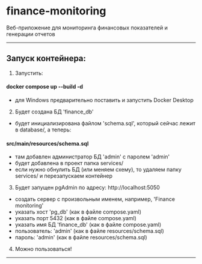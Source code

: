 # finance-monitoring
Веб-приложение для мониторинга финансовых показателей и генерации отчетов


---

## Запуск контейнера:

1. Запустить:
####  docker compose up --build -d
-  для Windows предварительно поставить и запустить Docker Desktop  

2. Будет создана БД 'finance_db'
 - будет инициализирована файлом 'schema.sql', который сейчас лежит в database/, а теперь:
#### src/main/resources/schema.sql
 - там добавлен администратор БД 'admin' с паролем 'admin'
 - будет добавлена в проект папка services/
 - если нужно обнулить БД (или меняем схему), то удаляем папку services/ и перезапускаем контейнер

3. Будет запущен pgAdmin по адресу:  http://localhost:5050
-  создать сервер с произвольным именем, например, 'Finance monitoring'
-  указать хост 'pg_db' (как в файле compose.yaml)
-  указать порт 5432 (как в файле compose.yaml)
-  указать имя БД 'finance_db' (как в файле compose.yaml)
-  пользователь: 'admin' (как в файле resources/schema.sql)
-  пароль: 'admin' (как в файле resources/schema.sql)

4. Можно пользоваться!

---
